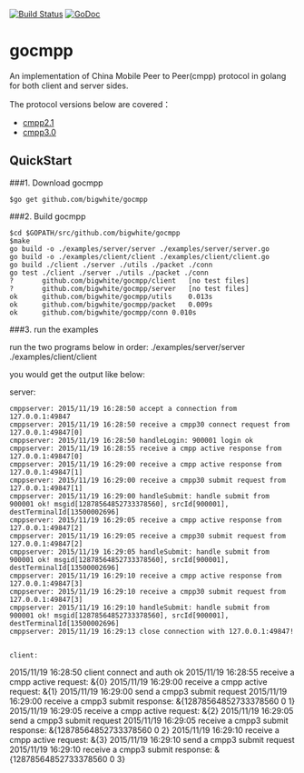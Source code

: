 [![Build Status](https://travis-ci.org/bigwhite/gocmpp.svg?branch=master)](https://travis-ci.org/bigwhite/gocmpp)
[![GoDoc](http://img.shields.io/badge/GoDoc-Reference-blue.svg)](https://godoc.org/github.com/bigwhite/gocmpp)

# gocmpp
An implementation of China Mobile Peer to Peer(cmpp) protocol in golang for both client and server sides.

The protocol versions below are covered：
* [cmpp2.1](http://pan.baidu.com/s/13E0Q6)
* [cmpp3.0](http://pan.baidu.com/s/1o61obA6)

## QuickStart

###1. Download gocmpp
```
$go get github.com/bigwhite/gocmpp
```

###2. Build gocmpp
```
$cd $GOPATH/src/github.com/bigwhite/gocmpp
$make
go build -o ./examples/server/server ./examples/server/server.go
go build -o ./examples/client/client ./examples/client/client.go
go build ./client ./server ./utils ./packet ./conn
go test ./client ./server ./utils ./packet ./conn
?   	github.com/bigwhite/gocmpp/client	[no test files]
?   	github.com/bigwhite/gocmpp/server	[no test files]
ok  	github.com/bigwhite/gocmpp/utils	0.013s
ok  	github.com/bigwhite/gocmpp/packet	0.009s
ok  	github.com/bigwhite/gocmpp/conn	0.010s
```

###3. run the examples

run the two programs below in order:
./examples/server/server
./examples/client/client

you would get the output like below:

server:
```
cmppserver: 2015/11/19 16:28:50 accept a connection from 127.0.0.1:49847
cmppserver: 2015/11/19 16:28:50 receive a cmpp30 connect request from 127.0.0.1:49847[0]
cmppserver: 2015/11/19 16:28:50 handleLogin: 900001 login ok
cmppserver: 2015/11/19 16:28:55 receive a cmpp active response from 127.0.0.1:49847[0]
cmppserver: 2015/11/19 16:29:00 receive a cmpp active response from 127.0.0.1:49847[1]
cmppserver: 2015/11/19 16:29:00 receive a cmpp30 submit request from 127.0.0.1:49847[1]
cmppserver: 2015/11/19 16:29:00 handleSubmit: handle submit from 900001 ok! msgid[12878564852733378560], srcId[900001], destTerminalId[13500002696]
cmppserver: 2015/11/19 16:29:05 receive a cmpp active response from 127.0.0.1:49847[2]
cmppserver: 2015/11/19 16:29:05 receive a cmpp30 submit request from 127.0.0.1:49847[2]
cmppserver: 2015/11/19 16:29:05 handleSubmit: handle submit from 900001 ok! msgid[12878564852733378560], srcId[900001], destTerminalId[13500002696]
cmppserver: 2015/11/19 16:29:10 receive a cmpp active response from 127.0.0.1:49847[3]
cmppserver: 2015/11/19 16:29:10 receive a cmpp30 submit request from 127.0.0.1:49847[3]
cmppserver: 2015/11/19 16:29:10 handleSubmit: handle submit from 900001 ok! msgid[12878564852733378560], srcId[900001], destTerminalId[13500002696]
cmppserver: 2015/11/19 16:29:13 close connection with 127.0.0.1:49847!


client:
```
2015/11/19 16:28:50 client connect and auth ok
2015/11/19 16:28:55 receive a cmpp active request: &{0}
2015/11/19 16:29:00 receive a cmpp active request: &{1}
2015/11/19 16:29:00 send a cmpp3 submit request
2015/11/19 16:29:00 receive a cmpp3 submit response: &{12878564852733378560 0 1}
2015/11/19 16:29:05 receive a cmpp active request: &{2}
2015/11/19 16:29:05 send a cmpp3 submit request
2015/11/19 16:29:05 receive a cmpp3 submit response: &{12878564852733378560 0 2}
2015/11/19 16:29:10 receive a cmpp active request: &{3}
2015/11/19 16:29:10 send a cmpp3 submit request
2015/11/19 16:29:10 receive a cmpp3 submit response: &{12878564852733378560 0 3}
```
